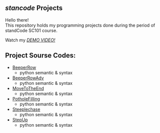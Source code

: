 ## *stancode* Projects
Hello there!\
This repository holds my programming projects done during the period of standCode SC101 course.

Watch my *[DEMO VIDEO!](https://www.youtube.com/watch?v=KkMDCCdjyW8)*

## Project Sourse Codes:
* [BeeperRow](https://github.com/JANETWANG333/MystanCodeProJects/blob/main/python----stancode/BeeperRow.py)
  * python semantic & syntax
* [BeeperRowAdv](https://github.com/JANETWANG333/MystanCodeProJects/blob/main/python----stancode/BeeperRowAdv.py)
  * python semantic & syntax
* [MoveToTheEnd](https://github.com/JANETWANG333/MystanCodeProJects/blob/main/python----stancode/MoveToTheEnd.py)
  * python semantic & syntax
* [PotholeFilling](https://github.com/JANETWANG333/MystanCodeProJects/blob/main/python----stancode/PotholeFilling.py)
  * python semantic & syntax
* [ Steeplechase](https://github.com/JANETWANG333/MystanCodeProJects/blob/main/python----stancode/Steeplechase.py)
  * python semantic & syntax
* [StepUp](https://github.com/JANETWANG333/MystanCodeProJects/blob/main/python----stancode/StepUp.py)
  * python semantic & syntax

